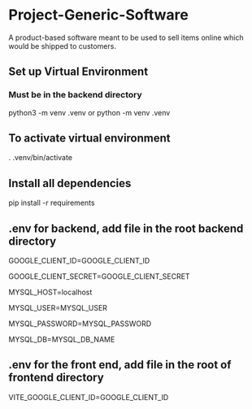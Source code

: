 # Project-Generic-Software
A product-based software meant to be used to sell items online which would be shipped to customers. 

## Set up Virtual Environment
### Must be in the backend directory
python3 -m venv .venv
or
python -m venv .venv

## To activate virtual environment
. .venv/bin/activate

## Install all dependencies
pip install -r requirements

## .env for backend, add file in the root backend directory
GOOGLE_CLIENT_ID=GOOGLE_CLIENT_ID

GOOGLE_CLIENT_SECRET=GOOGLE_CLIENT_SECRET

MYSQL_HOST=localhost

MYSQL_USER=MYSQL_USER

MYSQL_PASSWORD=MYSQL_PASSWORD

MYSQL_DB=MYSQL_DB_NAME

## .env for the front end, add file in the root of frontend directory
VITE_GOOGLE_CLIENT_ID=GOOGLE_CLIENT_ID
